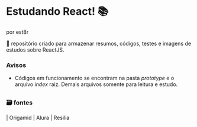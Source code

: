 # Estudando React! 📚 
por est8r

📍 repositório criado para armazenar resumos, códigos, testes e imagens de estudos sobre ReactJS.

### Avisos
- Códigos em funcionamento se encontram na pasta *prototype* e o arquivo *index* raiz. Demais arquivos somente para leitura e estudo.

##
### 🗃 fontes
| Origamid
| Alura
| Resilia
